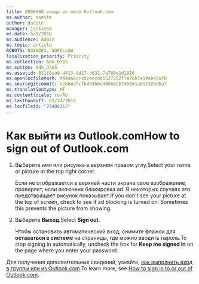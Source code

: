 ```yaml
---
title: 8000008 входа из него Outlook.com
ms.author: daeite
author: daeite
manager: jackiesm
ms.date: 5/1/2018
ms.audience: Admin
ms.topic: article
ROBOTS: NOINDEX, NOFOLLOW
localization_priority: Priority
ms.collection: Adm_O365
ms.custom: Adm_O365
ms.assetid: 811f0aa9-d413-4d17-b631-7a788e1d1916
ms.openlocfilehash: f44aa6ccc8ceccde5527552f7a76b7e19eb43af0
ms.sourcegitcommit: e2864efcfb493b6e46b662b746661a61232bdba7
ms.translationtype: MT
ms.contentlocale: ru-RU
ms.lasthandoff: 01/24/2019
ms.locfileid: "29486312"
---
```

# <a name="how-to-sign-out-of-outlookcom"></a><span data-ttu-id="e3dff-102">Как выйти из Outlook.com</span><span class="sxs-lookup"><span data-stu-id="e3dff-102">How to sign out of Outlook.com</span></span>

1. <span data-ttu-id="e3dff-103">Выберите имя или рисунка в верхнем правом углу.</span><span class="sxs-lookup"><span data-stu-id="e3dff-103">Select your name or picture at the top right corner.</span></span>
    
    <span data-ttu-id="e3dff-p101">Если не отображается в верхней части экрана свое изображение, проверяет, если включена блокировка ad. В некоторых случаях это предотвращает рисунок показывает.</span><span class="sxs-lookup"><span data-stu-id="e3dff-p101">If you don't see your picture at the top of screen, check to see if ad blocking is turned on. Sometimes this prevents the picture from showing.</span></span>
    
2. <span data-ttu-id="e3dff-106">Выберите **Выход**.</span><span class="sxs-lookup"><span data-stu-id="e3dff-106">Select **Sign out**.</span></span> 
    
    <span data-ttu-id="e3dff-107">Чтобы остановить автоматический вход, снимите флажок для **оставаться в системе** на страницы, где можно вводить пароль.</span><span class="sxs-lookup"><span data-stu-id="e3dff-107">To stop signing in automatically, uncheck the box for **Keep me signed in** on the page where you enter your password.</span></span> 
    
<span data-ttu-id="e3dff-108">Для получения дополнительных сведений, узнайте, [как выполнить вход в группы или из Outlook.com](https://go.microsoft.com/fwlink/p/?linkid=873113).</span><span class="sxs-lookup"><span data-stu-id="e3dff-108">To learn more, see [How to sign in to or out of Outlook.com](https://go.microsoft.com/fwlink/p/?linkid=873113).</span></span>
  

